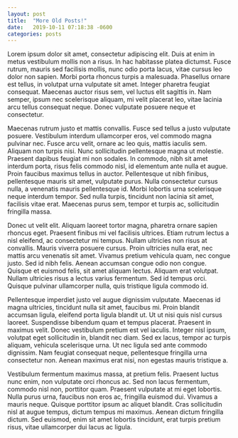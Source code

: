 ```yaml
---
layout: post
title:  "More Old Posts!"
date:   2019-10-11 07:18:38 -0600
categories: posts
---
```


Lorem ipsum dolor sit amet, consectetur adipiscing elit. Duis at enim in metus vestibulum mollis non a risus. In hac habitasse platea dictumst. Fusce rutrum, mauris sed facilisis mollis, nunc odio porta lacus, vitae cursus leo dolor non sapien. Morbi porta rhoncus turpis a malesuada. Phasellus ornare est tellus, in volutpat urna vulputate sit amet. Integer pharetra feugiat consequat. Maecenas auctor risus sem, vel luctus elit sagittis in. Nam semper, ipsum nec scelerisque aliquam, mi velit placerat leo, vitae lacinia arcu tellus consequat neque. Donec vulputate posuere neque et consectetur.

Maecenas rutrum justo et mattis convallis. Fusce sed tellus a justo vulputate posuere. Vestibulum interdum ullamcorper eros, vel commodo magna pulvinar nec. Fusce arcu velit, ornare ac leo quis, mattis iaculis sem. Aliquam non turpis nisi. Nunc sollicitudin pellentesque magna ut molestie. Praesent dapibus feugiat mi non sodales. In commodo, nibh sit amet interdum porta, risus felis commodo nisl, id elementum ante nulla et augue. Proin faucibus maximus tellus in auctor. Pellentesque ut nibh finibus, pellentesque mauris sit amet, vulputate purus. Nulla consectetur cursus nulla, a venenatis mauris pellentesque id. Morbi lobortis urna scelerisque neque interdum tempor. Sed nulla turpis, tincidunt non lacinia sit amet, facilisis vitae erat. Maecenas purus sem, tempor et turpis ac, sollicitudin fringilla massa.

Donec ut velit elit. Aliquam laoreet tortor magna, pharetra ornare sapien rhoncus eget. Praesent finibus mi vel facilisis ultrices. Etiam rutrum lectus a nisl eleifend, ac consectetur mi tempus. Nullam ultricies non risus at convallis. Mauris viverra posuere cursus. Proin ultricies nulla erat, nec mattis arcu venenatis sit amet. Vivamus pretium vehicula quam, nec congue justo. Sed id nibh felis. Aenean accumsan congue odio non congue. Quisque et euismod felis, sit amet aliquam lectus. Aliquam erat volutpat. Nullam ultricies risus a lectus varius fermentum. Sed id tempus orci. Quisque pulvinar ullamcorper nulla, quis tristique ligula commodo id.

Pellentesque imperdiet justo vel augue dignissim vulputate. Maecenas id magna ultricies, tincidunt nulla sit amet, faucibus mi. Proin blandit accumsan ligula, eleifend porta ligula blandit ut. Ut ut nisi quis nisl cursus laoreet. Suspendisse bibendum quam et tempus placerat. Praesent in maximus velit. Donec vestibulum pretium est vel iaculis. Integer nisl ipsum, volutpat eget sollicitudin in, blandit nec diam. Sed ex lacus, tempor ac turpis aliquam, vehicula scelerisque urna. Ut nec ligula sed ante commodo dignissim. Nam feugiat consequat neque, pellentesque fringilla urna consectetur non. Aenean maximus erat nisi, non egestas mauris tristique a.

Vestibulum fermentum maximus massa, at pretium felis. Praesent luctus nunc enim, non vulputate orci rhoncus ac. Sed non lacus fermentum, commodo nisl non, porttitor quam. Praesent vulputate at mi eget lobortis. Nulla purus urna, faucibus non eros ac, fringilla euismod dui. Vivamus a mauris neque. Quisque porttitor ipsum ac aliquet blandit. Cras sollicitudin nisl at augue tempus, dictum tempus mi maximus. Aenean dictum fringilla dictum. Sed euismod, enim sit amet lobortis tincidunt, erat turpis pretium risus, vitae ullamcorper dui lacus ac ligula.